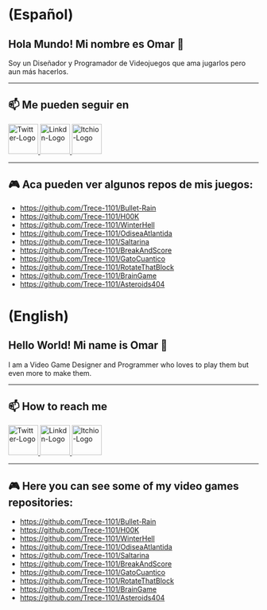 # (Español)
## Hola Mundo! Mi nombre es Omar 👋

Soy un Diseñador y Programador de Videojuegos que ama jugarlos pero aun más hacerlos.

---

## 📫 Me pueden seguir en
<a href="https://twitter.com/OmarBazziDP" target="_blank" title="Twitter - @OmarBazziDP">
<img src="https://user-images.githubusercontent.com/22348284/168504092-b4b07aed-5044-4805-8a85-94ca606dd2fa.svg" alt="Twitter-Logo" style="width:60px;"/>
</a>

<a href="https://www.linkedin.com/in/omar-bazzi-sf/" target="_blank" title="Linkedin - Omar Bazzi">
<img src="https://user-images.githubusercontent.com/22348284/168504412-4aec7fcf-563e-4b98-ae06-449c43f68754.svg" alt="Linkdn-Logo" style="width:60px;"/>
</a>

<a href="https://cleric13.itch.io/" target="_blank" title="itch.io - NiceBug Games">
<img src="https://user-images.githubusercontent.com/22348284/168504541-e9951f8e-11a6-4419-8633-253aa2020328.svg" alt="Itchio-Logo" style="width:60px;"/>
</a>

---


<!--- 🔭 Actualmente estoy trabajando en el juego "YVA" que sirve de base a un curso de formacion para introducirse a la creacion de Videojuegos y en proyecto pequeños con [Pilas Engine](https://pilas-engine.com.ar/) que tienen como objetivo enseñar programación de Videojuegos a alumnos de primaria y secundaria.
- 🌱 Actualmente estoy tratando de aprender nociones de UI/UX con un enfoque mas orientado a la accesibilidad (el futuro es accesible). -->

## :video_game: Aca pueden ver algunos repos de mis juegos:
- https://github.com/Trece-1101/Bullet-Rain
- https://github.com/Trece-1101/H00K
- https://github.com/Trece-1101/WinterHell
- https://github.com/Trece-1101/OdiseaAtlantida
- https://github.com/Trece-1101/Saltarina
- https://github.com/Trece-1101/BreakAndScore
- https://github.com/Trece-1101/GatoCuantico
- https://github.com/Trece-1101/RotateThatBlock
- https://github.com/Trece-1101/BrainGame
- https://github.com/Trece-1101/Asteroids404


##
##
# (English)

## Hello World! Mi name is Omar 👋

I am a Video Game Designer and Programmer who loves to play them but even more to make them.

---

## 📫 How to reach me
<a href="https://twitter.com/OmarBazziDP" target="_blank" title="Twitter - @OmarBazziDP">
<img src="https://user-images.githubusercontent.com/22348284/168504092-b4b07aed-5044-4805-8a85-94ca606dd2fa.svg" alt="Twitter-Logo" style="width:60px;"/>
</a>

<a href="https://www.linkedin.com/in/omar-bazzi-sf/" target="_blank" title="Linkedin - Omar Bazzi">
<img src="https://user-images.githubusercontent.com/22348284/168504412-4aec7fcf-563e-4b98-ae06-449c43f68754.svg" alt="Linkdn-Logo" style="width:60px;"/>
</a>

<a href="https://cleric13.itch.io/" target="_blank" title="itch.io - NiceBug Games">
<img src="https://user-images.githubusercontent.com/22348284/168504541-e9951f8e-11a6-4419-8633-253aa2020328.svg" alt="Itchio-Logo" style="width:60px;"/>
</a>

---



<!---
- 🔭 I’m currently working on a videogame named "Saltarina" (Bouncy) which is kind of a basis-game for a training course to introduce students to the creation of videogames and in tiny projects with [Pilas Engine](https://pilas-engine.com.ar/) which aim is to teach (videogames) programming to elementary and high school estudents.
- 🌱 I’m currently learning notions of UI / UX with a more accessibility-oriented approach (future is accessible).-->
## :video_game: Here you can see some of my video games repositories:
- https://github.com/Trece-1101/Bullet-Rain
- https://github.com/Trece-1101/H00K
- https://github.com/Trece-1101/WinterHell
- https://github.com/Trece-1101/OdiseaAtlantida
- https://github.com/Trece-1101/Saltarina
- https://github.com/Trece-1101/BreakAndScore
- https://github.com/Trece-1101/GatoCuantico
- https://github.com/Trece-1101/RotateThatBlock
- https://github.com/Trece-1101/BrainGame
- https://github.com/Trece-1101/Asteroids404
